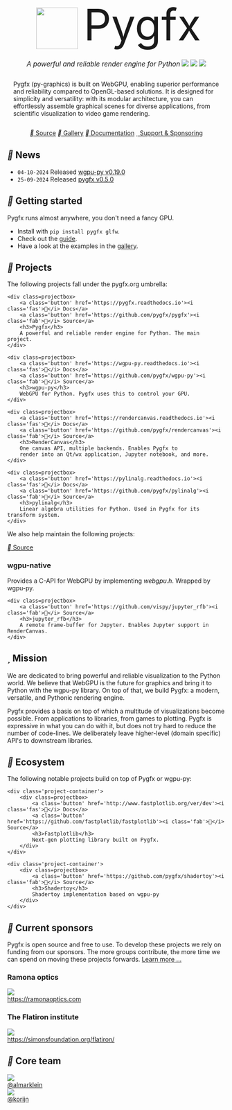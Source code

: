 <center>
<img src='pygfx1024.png' width='96px' height='96px' />
<span style='font-size:100px; position: relative; top: -20px; left: 10px;'>Pygfx</span><br>
<i style='font-size:110%;'>A powerful and reliable render engine for Python</i>


<img src='https://img.shields.io/badge/uses-webgpu-blue?style=flat'/>
<img src='https://img.shields.io/github/v/release/pygfx/pygfx?style=flat&label=version'/>
<img src='https://img.shields.io/github/stars/pygfx/pygfx?style=flat'/>

<p style='text-align:left; max-width:600px; margin: 2em 1em;'>
Pygfx (py-graphics) is built on WebGPU, enabling superior performance and reliability compared to OpenGL-based solutions. It is designed for simplicity and versatility: with its modular architecture, you can effortlessly assemble graphical scenes for diverse applications, from scientific visualization to video game rendering.
</p>


<a class='button' href='https://github.com/pygfx/pygfx'><i class='fab'></i> Source</a>
<a class='button' href='https://pygfx.readthedocs.io/stable/_gallery/index.html'><i class='fas'></i> Gallery</a>
<a class='button' href='https://pygfx.readthedocs.io'><i class='fas'></i> Documentation</a>
<a class='button yellow' href='sponsor.html'><i class='fas'></i> Support & Sponsoring</a>

</center>


## <i class='fas'></i> News

* `04-10-2024`  Released [wgpu-py v0.19.0](https://github.com/pygfx/wgpu-py/releases/tag/v0.19.0)
* `25-09-2024`  Released [pygfx v0.5.0](https://github.com/pygfx/pygfx/releases/tag/v0.5.0)


## <i class='fas'></i> Getting started

Pygfx runs almost anywhere, you don't need a fancy GPU.

* Install with ``pip install pygfx glfw``.
* Check out the [guide](https://docs.pygfx.org/stable/guide.html).
* Have a look at the examples in the [gallery](https://pygfx.readthedocs.io/stable/_gallery/index.html).


## <i class='fas'></i> Projects

The following projects fall under the pygfx.org umbrella:

<div class='project-container'>

    <div class=projectbox>
        <a class='button' href='https://pygfx.readthedocs.io'><i class='fas'></i> Docs</a>
        <a class='button' href='https://github.com/pygfx/pygfx'><i class='fab'></i> Source</a>
        <h3>Pygfx</h3>
        A powerful and reliable render engine for Python. The main project.
    </div>

    <div class=projectbox>
        <a class='button' href='https://wgpu-py.readthedocs.io'><i class='fas'></i> Docs</a>
        <a class='button' href='https://github.com/pygfx/wgpu-py'><i class='fab'></i> Source</a>
        <h3>wgpu-py</h3>
        WebGPU for Python. Pygfx uses this to control your GPU.
    </div>

    <div class=projectbox>
        <a class='button' href='https://rendercanvas.readthedocs.io'><i class='fas'></i> Docs</a>
        <a class='button' href='https://github.com/pygfx/rendercanvas'><i class='fab'></i> Source</a>
        <h3>RenderCanvas</h3>
        One canvas API, multiple backends. Enables Pygfx to
        render into an Qt/wx application, Jupyter notebook, and more.
    </div>

    <div class=projectbox>
        <a class='button' href='https://pylinalg.readthedocs.io'><i class='fas'></i> Docs</a>
        <a class='button' href='https://github.com/pygfx/pylinalg'><i class='fab'></i> Source</a>
        <h3>pylinalg</h3>
        Linear algebra utilities for Python. Used in Pygfx for its transform system.
    </div>
</div>

We also help maintain the following projects:

<div class='project-container'>
    <div class=projectbox>
        <a class='button' href='https://github.com/gfx-rs/wgpu-native'><i class='fab'></i> Source</a>
        <h3>wgpu-native</h3>
        Provides a C-API for WebGPU by implementing <i>webgpu.h</i>. Wrapped by wgpu-py.
    </div>

    <div class=projectbox>
        <a class='button' href='https://github.com/vispy/jupyter_rfb'><i class='fab'></i> Source</a>
        <h3>jupyter_rfb</h3>
        A remote frame-buffer for Jupyter. Enables Jupyter support in RenderCanvas.
    </div>
</div>


## <i class='fas'></i> Mission

We are dedicated to bring powerful and reliable visualization to the Python world.
We believe that WebGPU is the future for graphics and bring it to Python with the wgpu-py library. On top of that, we build Pygfx: a modern, versatile, and Pythonic rendering engine.

Pygfx provides a basis on top of which a multitude of visualizations become possible. From applications to libraries, from games to plotting.
Pygfx is expressive in what you can do with it, but does not try hard to reduce the number of code-lines. We deliberately leave higher-level (domain specific) API's to downstream libraries.


## <i class='fas'></i> Ecosystem

The following notable projects build on top of Pygfx or wgpu-py:

<div class='project-container'>

    <div class='project-container'>
        <div class=projectbox>
            <a class='button' href='http://www.fastplotlib.org/ver/dev'><i class='fas'></i> Docs</a>
            <a class='button' href='https://github.com/fastplotlib/fastplotlib'><i class='fab'></i> Source</a>
            <h3>Fastplotlib</h3>
            Next-gen plotting library built on Pygfx.
        </div>
    </div>

    <div class='project-container'>
        <div class=projectbox>
            <a class='button' href='https://github.com/pygfx/shadertoy'><i class='fab'></i> Source</a>
            <h3>Shadertoy</h3>
            Shadertoy implementation based on wgpu-py
        </div>
    </div>

</div>


<a name='sponsors' />

## <i class='fas'></i> Current sponsors

Pygfx is open source and free to use. To develop these projects we rely on funding from our sponsors. The more groups contribute, the more time we can spend on moving these projects forwards. [Learn more ...](sponsor.html)

<div class=sponsorbox>
    <h3>Ramona optics</h3>
    <img src='https://www.ramonaoptics.com/icons/icon-256x256.png' /><br>
    <a href='https://www.ramonaoptics.com/'>https://ramonaoptics.com</a>
</div>

<div class=sponsorbox>
    <h3>The Flatiron institute</h3>
    <img src='https://sf-web-assets-prod.s3.amazonaws.com/wp-content/uploads/2023/09/18102348/Simons-Foundation-Logo_blue.png' /><br>
    <a href='https://www.simonsfoundation.org/flatiron/'>https://simonsfoundation.org/flatiron/</a>
</div>



## <i class='fas'></i> Core team

<div class=profilebox>
    <img class='profile' src='https://github.com/almarklein.png' /><br>
    <a href='https://github.com/almarklein'>@almarklein</a>
</div>

<div class=profilebox>
    <img class='profile' src='https://github.com/korijn.png' /><br>
    <a href='https://github.com/korijn'>@korijn</a>
</div>

